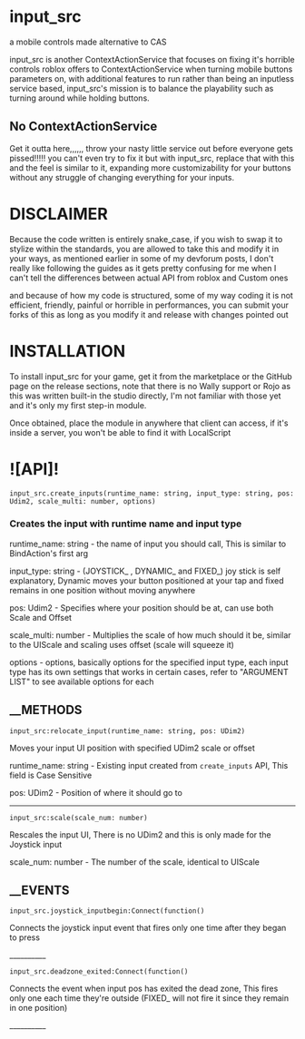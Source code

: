 # input_src
a mobile controls made alternative to CAS

input_src is another ContextActionService that focuses on fixing it's horrible controls roblox offers to ContextActionService when turning mobile buttons parameters on, with additional features to run rather than being an inputless service based, input_src's mission is to balance the playability such as turning around while holding buttons.

## No ContextActionService
Get it outta here,,,,,, throw your nasty little service out before everyone gets pissed!!!!! you can't even try to fix it but with input_src, replace that with this and the feel is similar to it, expanding more customizability for your buttons without any struggle of changing everything for your inputs.

# DISCLAIMER 
Because the code written is entirely snake_case, if you wish to swap it to stylize within the standards, you are allowed to take this and modify it in your ways, as mentioned earlier in some of my devforum posts, I don't really like following the guides as it gets pretty confusing for me when I can't tell the differences between actual API from roblox and Custom ones

and because of how my code is structured, some of my way coding it is not efficient, friendly, painful or horrible in performances, you can submit your forks of this as long as you modify it and release with changes pointed out

# INSTALLATION 
To install input_src for your game, get it from the marketplace or the GitHub page on the release sections, note that there is no Wally support or Rojo as this was written built-in the studio directly, I'm not familiar with those yet and it's only my first step-in module.

Once obtained, place the module in anywhere that client can access, if it's inside a server, you won't be able to find it with LocalScript

# ![API]!

`input_src.create_inputs(runtime_name: string, input_type: string, pos: Udim2, scale_multi: number, options)`

### Creates the input with runtime name and input type
runtime_name: string - the name of input you should call, This is similar to BindAction's first arg

input_type: string - (JOYSTICK_ , DYNAMIC_ and FIXED_) joy stick is self explanatory, Dynamic moves your button positioned at your tap and fixed remains in one position without moving anywhere

pos: Udim2 - Specifies where your position should be at, can use both Scale and Offset

scale_multi: number - Multiplies the scale of how much should it be, similar to the UIScale and scaling uses offset (scale will squeeze it)

options - options, basically options for the specified input type, each input type has its own settings that works in certain cases, refer to "ARGUMENT LIST" to see available options for each

## __METHODS
```luau
input_src:relocate_input(runtime_name: string, pos: UDim2)
```
Moves your input UI position with specified UDim2 scale or offset

runtime_name: string - Existing input created from `create_inputs` API, This field is Case Sensitive

pos: UDim2 - Position of where it should go to
__________

```luau
input_src:scale(scale_num: number)
```
Rescales the input UI, There is no UDim2 and this is only made for the Joystick input

scale_num: number - The number of the scale, identical to UIScale

## __EVENTS
```luau 
input_src.joystick_inputbegin:Connect(function()
```
Connects the joystick input event that fires only one time after they began to press

<There is no required arguments for this>
__________

```luau
input_src.deadzone_exited:Connect(function()
```
Connects the event when input pos has exited the dead zone, This fires only one each time they're outside (FIXED_ will not fire it since they remain in one position)

<There is no required arguments for this>
__________
